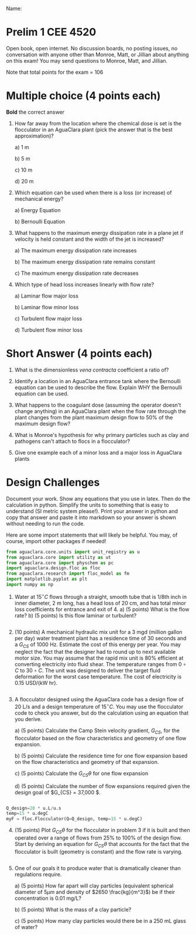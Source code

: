 Name:
# Prelim 1 CEE 4520
Open book, open internet. No discussion boards, no posting issues, no conversation with anyone other than Monroe, Matt, or Jillian about anything on this exam! You may send questions to Monroe, Matt, and Jillian.

Note that total points for the exam = 106

# Multiple choice (4 points each)

**Bold** the correct answer

 1) How far away from the location where the chemical dose is set is the flocculator in an AguaClara plant (pick the answer that is the best approximation)?

    a) 1 m

    b) 5 m

    c) 10 m

    d) 20 m

2) Which equation can be used when there is a loss (or increase) of mechanical energy?

    a) Energy Equation

    b) Bernoulli Equation

3) What happens to the maximum energy dissipation rate in a plane jet if velocity is held constant and the width of the jet is increased?

    a) The maximum energy dissipation rate increases

    b) The maximum energy dissipation rate remains constant

    c) The maximum energy dissipation rate decreases

4) Which type of head loss increases linearly with flow rate?

    a) Laminar flow major loss

    b) Laminar flow minor loss

    c) Turbulent flow major loss

    d) Turbulent flow minor loss

# Short Answer (4 points each)

1) What is the dimensionless *vena contracta* coefficient a ratio of?



2) Identify a location in an AguaClara entrance tank where the Bernoulli equation can be used to describe the flow. Explain WHY the Bernoulli equation can be used.



3) What happens to the coagulant dose (assuming the operator doesn't change anything) in an AguaClara plant when the flow rate through the plant changes from the plant maximum design flow to 50% of the maximum design flow?



4) What is Monroe's hypothesis for why primary particles such as clay and pathogens can't attach to flocs in a flocculator?



5)  Give one example each of a minor loss and a major loss in AguaClara plants





# Design Challenges
Document your work. Show any equations that you use in latex. Then do the calculation in python. Simplify the units to something that is easy to understand (SI metric system please!). Print your answer in python and copy that answer and paste it into markdown so your answer is shown without needing to run the code.

Here are some import statements that will likely be helpful. You may, of course, import other packages if needed!

```Python
from aguaclara.core.units import unit_registry as u
from aguaclara.core import utility as ut
from aguaclara.core import physchem as pc
import aguaclara.design.floc as floc
from aguaclara.research import floc_model as fm
import matplotlib.pyplot as plt
import numpy as np
```

1) Water at $15^\circ C$ flows through a straight, smooth tube that is 1/8th inch in inner diameter, 2 m long, has a head loss of 20 cm, and has total minor loss coefficients for entrance and exit of 4.
a) (5 points) What is the flow rate?
b) (5 points) Is this flow laminar or turbulent?

```Python


```


2) (10 points) A mechanical hydraulic mix unit for a 3 mgd (million gallon per day) water treatment plant has a residence time of 30 seconds and a $G_{CS}$ of 1000 Hz. Estimate the cost of this energy per year.  You may neglect the fact that the designer had to round up to next available motor size. You may assume that the rapid mix unit is 80% efficient at converting electricity into fluid shear. The temperature ranges from $0 \circ C$ to $30 \circ C$. The unit was designed to deliver the target fluid deformation for the worst case temperature. The cost of electricity is 0.15 USD/(kW hr).


```python

```

3) A flocculator designed using the AguaClara code has a design flow of 20 L/s and a design temperature of $15^\circ C$.  You may use the flocculator code to check you answer, but do the calculation using an equation that you derive.

   a) (5 points) Calculate the Camp Stein velocity gradient, $G_{CS}$, for the flocculator based on the flow characteristics and geometry of one flow expansion.

   b) (5 points) Calculate the residence time for one flow expansion based on the flow characteristics and geometry of that expansion.

   c) (5 points) Calculate the $G_{CS}\theta$ for one flow expansion

   d) (5 points) Calculate the number of flow expansions required given the design goal of $G_{CS} = 37,000 $.

```Python

Q_design=20 * u.L/u.s
temp=15 * u.degC
myF = floc.Flocculator(Q=Q_design, temp=15 * u.degC)

```



4) (15 points) Plot $G_{CS}\theta$ for the flocculator in problem 3 if it is built and then operated over a range of flows from 25% to 100% of the design flow. Start by deriving an equation for $G_{CS}\theta$ that accounts for the fact that the flocculator is built (geometry is constant) and the flow rate is varying.


```Python

```

5) One of our goals it to produce water that is dramatically cleaner than regulations require.

    a) (5 points) How far apart will clay particles (equivalent spherical diameter of $5 \mu m$ and density of $2650 \frac{kg}{m^3}$) be if their concentration is 0.01 mg/L?

    b) (5 points) What is the mass of a clay particle?

    c) (5 points) How many clay particles would there be in a 250 mL glass of water?


```Python

```
